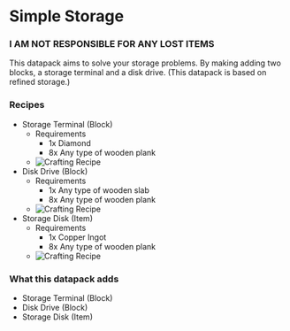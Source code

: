 # Simple Storage
### **I AM NOT RESPONSIBLE FOR ANY LOST ITEMS**
This datapack aims to solve your storage problems. By making adding two blocks, a storage terminal and a disk drive. (This datapack is based on refined storage.)

### Recipes
- Storage Terminal (Block)
  - Requirements
    - 1x Diamond
    - 8x Any type of wooden plank
  - ![Crafting Recipe](https://cdn.discordapp.com/attachments/896083359581765672/1082027680083484693/image.png)
- Disk Drive (Block)
  - Requirements
    - 1x Any type of wooden slab
    - 8x Any type of wooden plank
  - ![Crafting Recipe](https://cdn.discordapp.com/attachments/896083359581765672/1082028945383370812/image.png)
- Storage Disk (Item)
  - Requirements
    - 1x Copper Ingot
    - 8x Any type of wooden plank
  - ![Crafting Recipe](https://cdn.discordapp.com/attachments/896083359581765672/1082029691717816380/image.png)

### What this datapack adds
- Storage Terminal (Block)
- Disk Drive (Block)
- Storage Disk (Item)
